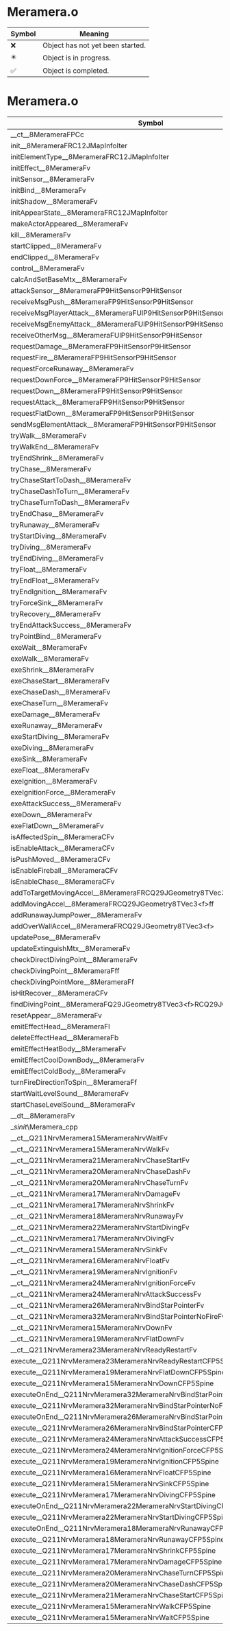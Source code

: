 # Meramera.o
| Symbol | Meaning 
| ------------- | ------------- 
| :x: | Object has not yet been started. 
| :eight_pointed_black_star: | Object is in progress. 
| :white_check_mark: | Object is completed. 


# Meramera.o
| Symbol | Decompiled? |
| ------------- | ------------- |
| __ct__8MerameraFPCc | :x: |
| init__8MerameraFRC12JMapInfoIter | :x: |
| initElementType__8MerameraFRC12JMapInfoIter | :x: |
| initEffect__8MerameraFv | :x: |
| initSensor__8MerameraFv | :x: |
| initBind__8MerameraFv | :x: |
| initShadow__8MerameraFv | :x: |
| initAppearState__8MerameraFRC12JMapInfoIter | :x: |
| makeActorAppeared__8MerameraFv | :x: |
| kill__8MerameraFv | :x: |
| startClipped__8MerameraFv | :x: |
| endClipped__8MerameraFv | :x: |
| control__8MerameraFv | :x: |
| calcAndSetBaseMtx__8MerameraFv | :x: |
| attackSensor__8MerameraFP9HitSensorP9HitSensor | :x: |
| receiveMsgPush__8MerameraFP9HitSensorP9HitSensor | :x: |
| receiveMsgPlayerAttack__8MerameraFUlP9HitSensorP9HitSensor | :x: |
| receiveMsgEnemyAttack__8MerameraFUlP9HitSensorP9HitSensor | :x: |
| receiveOtherMsg__8MerameraFUlP9HitSensorP9HitSensor | :x: |
| requestDamage__8MerameraFP9HitSensorP9HitSensor | :x: |
| requestFire__8MerameraFP9HitSensorP9HitSensor | :x: |
| requestForceRunaway__8MerameraFv | :x: |
| requestDownForce__8MerameraFP9HitSensorP9HitSensor | :x: |
| requestDown__8MerameraFP9HitSensorP9HitSensor | :x: |
| requestAttack__8MerameraFP9HitSensorP9HitSensor | :x: |
| requestFlatDown__8MerameraFP9HitSensorP9HitSensor | :x: |
| sendMsgElementAttack__8MerameraFP9HitSensorP9HitSensor | :x: |
| tryWalk__8MerameraFv | :x: |
| tryWalkEnd__8MerameraFv | :x: |
| tryEndShrink__8MerameraFv | :x: |
| tryChase__8MerameraFv | :x: |
| tryChaseStartToDash__8MerameraFv | :x: |
| tryChaseDashToTurn__8MerameraFv | :x: |
| tryChaseTurnToDash__8MerameraFv | :x: |
| tryEndChase__8MerameraFv | :x: |
| tryRunaway__8MerameraFv | :x: |
| tryStartDiving__8MerameraFv | :x: |
| tryDiving__8MerameraFv | :x: |
| tryEndDiving__8MerameraFv | :x: |
| tryFloat__8MerameraFv | :x: |
| tryEndFloat__8MerameraFv | :x: |
| tryEndIgnition__8MerameraFv | :x: |
| tryForceSink__8MerameraFv | :x: |
| tryRecovery__8MerameraFv | :x: |
| tryEndAttackSuccess__8MerameraFv | :x: |
| tryPointBind__8MerameraFv | :x: |
| exeWait__8MerameraFv | :x: |
| exeWalk__8MerameraFv | :x: |
| exeShrink__8MerameraFv | :x: |
| exeChaseStart__8MerameraFv | :x: |
| exeChaseDash__8MerameraFv | :x: |
| exeChaseTurn__8MerameraFv | :x: |
| exeDamage__8MerameraFv | :x: |
| exeRunaway__8MerameraFv | :x: |
| exeStartDiving__8MerameraFv | :x: |
| exeDiving__8MerameraFv | :x: |
| exeSink__8MerameraFv | :x: |
| exeFloat__8MerameraFv | :x: |
| exeIgnition__8MerameraFv | :x: |
| exeIgnitionForce__8MerameraFv | :x: |
| exeAttackSuccess__8MerameraFv | :x: |
| exeDown__8MerameraFv | :x: |
| exeFlatDown__8MerameraFv | :x: |
| isAffectedSpin__8MerameraCFv | :x: |
| isEnableAttack__8MerameraCFv | :x: |
| isPushMoved__8MerameraCFv | :x: |
| isEnableFireball__8MerameraCFv | :x: |
| isEnableChase__8MerameraCFv | :x: |
| addToTargetMovingAccel__8MerameraFRCQ29JGeometry8TVec3&lt;f&gt;ff | :x: |
| addMovingAccel__8MerameraFRCQ29JGeometry8TVec3&lt;f&gt;ff | :x: |
| addRunawayJumpPower__8MerameraFv | :x: |
| addOverWallAccel__8MerameraFRCQ29JGeometry8TVec3&lt;f&gt; | :x: |
| updatePose__8MerameraFv | :x: |
| updateExtinguishMtx__8MerameraFv | :x: |
| checkDirectDivingPoint__8MerameraFv | :x: |
| checkDivingPoint__8MerameraFff | :x: |
| checkDivingPointMore__8MerameraFf | :x: |
| isHitRecover__8MerameraCFv | :x: |
| findDivingPoint__8MerameraFQ29JGeometry8TVec3&lt;f&gt;RCQ29JGeometry8TVec3&lt;f&gt; | :x: |
| resetAppear__8MerameraFv | :x: |
| emitEffectHead__8MerameraFl | :x: |
| deleteEffectHead__8MerameraFb | :x: |
| emitEffectHeatBody__8MerameraFv | :x: |
| emitEffectCoolDownBody__8MerameraFv | :x: |
| emitEffectColdBody__8MerameraFv | :x: |
| turnFireDirectionToSpin__8MerameraFf | :x: |
| startWaitLevelSound__8MerameraFv | :x: |
| startChaseLevelSound__8MerameraFv | :x: |
| __dt__8MerameraFv | :x: |
| __sinit_\Meramera_cpp | :x: |
| __ct__Q211NrvMeramera15MerameraNrvWaitFv | :x: |
| __ct__Q211NrvMeramera15MerameraNrvWalkFv | :x: |
| __ct__Q211NrvMeramera21MerameraNrvChaseStartFv | :x: |
| __ct__Q211NrvMeramera20MerameraNrvChaseDashFv | :x: |
| __ct__Q211NrvMeramera20MerameraNrvChaseTurnFv | :x: |
| __ct__Q211NrvMeramera17MerameraNrvDamageFv | :x: |
| __ct__Q211NrvMeramera17MerameraNrvShrinkFv | :x: |
| __ct__Q211NrvMeramera18MerameraNrvRunawayFv | :x: |
| __ct__Q211NrvMeramera22MerameraNrvStartDivingFv | :x: |
| __ct__Q211NrvMeramera17MerameraNrvDivingFv | :x: |
| __ct__Q211NrvMeramera15MerameraNrvSinkFv | :x: |
| __ct__Q211NrvMeramera16MerameraNrvFloatFv | :x: |
| __ct__Q211NrvMeramera19MerameraNrvIgnitionFv | :x: |
| __ct__Q211NrvMeramera24MerameraNrvIgnitionForceFv | :x: |
| __ct__Q211NrvMeramera24MerameraNrvAttackSuccessFv | :x: |
| __ct__Q211NrvMeramera26MerameraNrvBindStarPointerFv | :x: |
| __ct__Q211NrvMeramera32MerameraNrvBindStarPointerNoFireFv | :x: |
| __ct__Q211NrvMeramera15MerameraNrvDownFv | :x: |
| __ct__Q211NrvMeramera19MerameraNrvFlatDownFv | :x: |
| __ct__Q211NrvMeramera23MerameraNrvReadyRestartFv | :x: |
| execute__Q211NrvMeramera23MerameraNrvReadyRestartCFP5Spine | :x: |
| execute__Q211NrvMeramera19MerameraNrvFlatDownCFP5Spine | :x: |
| execute__Q211NrvMeramera15MerameraNrvDownCFP5Spine | :x: |
| executeOnEnd__Q211NrvMeramera32MerameraNrvBindStarPointerNoFireCFP5Spine | :x: |
| execute__Q211NrvMeramera32MerameraNrvBindStarPointerNoFireCFP5Spine | :x: |
| executeOnEnd__Q211NrvMeramera26MerameraNrvBindStarPointerCFP5Spine | :x: |
| execute__Q211NrvMeramera26MerameraNrvBindStarPointerCFP5Spine | :x: |
| execute__Q211NrvMeramera24MerameraNrvAttackSuccessCFP5Spine | :x: |
| execute__Q211NrvMeramera24MerameraNrvIgnitionForceCFP5Spine | :x: |
| execute__Q211NrvMeramera19MerameraNrvIgnitionCFP5Spine | :x: |
| execute__Q211NrvMeramera16MerameraNrvFloatCFP5Spine | :x: |
| execute__Q211NrvMeramera15MerameraNrvSinkCFP5Spine | :x: |
| execute__Q211NrvMeramera17MerameraNrvDivingCFP5Spine | :x: |
| executeOnEnd__Q211NrvMeramera22MerameraNrvStartDivingCFP5Spine | :x: |
| execute__Q211NrvMeramera22MerameraNrvStartDivingCFP5Spine | :x: |
| executeOnEnd__Q211NrvMeramera18MerameraNrvRunawayCFP5Spine | :x: |
| execute__Q211NrvMeramera18MerameraNrvRunawayCFP5Spine | :x: |
| execute__Q211NrvMeramera17MerameraNrvShrinkCFP5Spine | :x: |
| execute__Q211NrvMeramera17MerameraNrvDamageCFP5Spine | :x: |
| execute__Q211NrvMeramera20MerameraNrvChaseTurnCFP5Spine | :x: |
| execute__Q211NrvMeramera20MerameraNrvChaseDashCFP5Spine | :x: |
| execute__Q211NrvMeramera21MerameraNrvChaseStartCFP5Spine | :x: |
| execute__Q211NrvMeramera15MerameraNrvWalkCFP5Spine | :x: |
| execute__Q211NrvMeramera15MerameraNrvWaitCFP5Spine | :x: |
